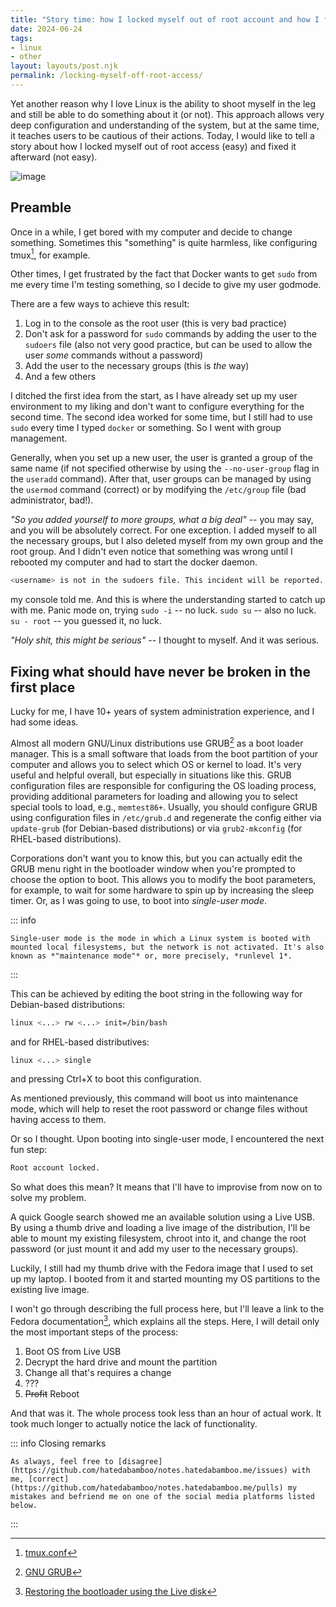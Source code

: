 ```yaml
---
title: "Story time: how I locked myself out of root account and how I fixed it"
date: 2024-06-24
tags:
- linux
- other
layout: layouts/post.njk
permalink: /locking-myself-off-root-access/
---
```

Yet another reason why I love Linux is the ability to shoot myself in the leg and still be able to do something about it (or not). This approach allows very deep configuration and understanding of the system, but at the same time, it teaches users to be cautious of their actions. Today, I would like to tell a story about how I locked myself out of root access (easy) and fixed it afterward (not easy).

<!-- more -->

![image](/assets/story-time-how-i-locked-myself-out-of-root-account-and-how-i-fixed-it.webp)

## Preamble

Once in a while, I get bored with my computer and decide to change something. Sometimes this "something" is quite harmless, like configuring tmux[^1], for example.

Other times, I get frustrated by the fact that Docker wants to get `sudo` from me every time I'm testing something, so I decide to give my user godmode.

There are a few ways to achieve this result:

1. Log in to the console as the root user (this is very bad practice)
2. Don't ask for a password for `sudo` commands by adding the user to the `sudoers` file (also not very good practice, but can be used to allow the user *some* commands without a password)
3. Add the user to the necessary groups (this is *the* way)
4. And a few others

I ditched the first idea from the start, as I have already set up my user environment to my liking and don't want to configure everything for the second time. The second idea worked for some time, but I still had to use `sudo` every time I typed `docker` or something. So I went with group management.

Generally, when you set up a new user, the user is granted a group of the same name (if not specified otherwise by using the `--no-user-group` flag in the `useradd` command). After that, user groups can be managed by using the `usermod` command (correct) or by modifying the `/etc/group` file (bad administrator, bad!).

*"So you added yourself to more groups, what a big deal"* -- you may say, and you will be absolutely correct. For one exception. I added myself to all the necessary groups, but I also deleted myself from my own group and the root group. And I didn't even notice that something was wrong until I rebooted my computer and had to start the docker daemon.

```bash
<username> is not in the sudoers file. This incident will be reported.
```

my console told me. And this is where the understanding started to catch up with me. Panic mode on, trying `sudo -i` -- no luck. `sudo su` -- also no luck. `su - root` -- you guessed it, no luck.

*"Holy shit, this might be serious"* -- I thought to myself. And it was serious.

## Fixing what should have never be broken in the first place

Lucky for me, I have 10+ years of system administration experience, and I had some ideas.

Almost all modern GNU/Linux distributions use GRUB[^2] as a boot loader manager. This is a small software that loads from the boot partition of your computer and allows you to select which OS or kernel to load. It's very useful and helpful overall, but especially in situations like this. GRUB configuration files are responsible for configuring the OS loading process, providing additional parameters for loading and allowing you to select special tools to load, e.g., `memtest86+`. Usually, you should configure GRUB using configuration files in `/etc/grub.d` and regenerate the config either via `update-grub` (for Debian-based distributions) or via `grub2-mkconfig` (for RHEL-based distributions).

Corporations don't want you to know this, but you can actually edit the GRUB menu right in the bootloader window when you're prompted to choose the option to boot. This allows you to modify the boot parameters, for example, to wait for some hardware to spin up by increasing the sleep timer. Or, as I was going to use, to boot into *single-user mode*.

::: info

    Single-user mode is the mode in which a Linux system is booted with mounted local filesystems, but the network is not activated. It's also known as *"maintenance mode"* or, more precisely, *runlevel 1*.

:::

This can be achieved by editing the boot string in the following way for Debian-based distributions:

```bash
linux <...> rw <...> init=/bin/bash
```

and for RHEL-based distributives:

```bash
linux <...> single
```

and pressing Ctrl+X to boot this configuration.

As mentioned previously, this command will boot us into maintenance mode, which will help to reset the root password or change files without having access to them.

Or so I thought. Upon booting into single-user mode, I encountered the next fun step:

```bash
Root account locked.
```

So what does this mean? It means that I'll have to improvise from now on to solve my problem.

A quick Google search showed me an available solution using a Live USB. By using a thumb drive and loading a live image of the distribution, I'll be able to mount my existing filesystem, chroot into it, and change the root password (or just mount it and add my user to the necessary groups).

Luckily, I still had my thumb drive with the Fedora image that I used to set up my laptop. I booted from it and started mounting my OS partitions to the existing live image.

I won't go through describing the full process here, but I'll leave a link to the Fedora documentation[^3], which explains all the steps. Here, I will detail only the most important steps of the process:

1. Boot OS from Live USB
2. Decrypt the hard drive and mount the partition
3. Change all that's requires a change
4. ???
5. ~~Profit~~ Reboot

And that was it. The whole process took less than an hour of actual work. It took much longer to actually notice the lack of functionality.

::: info Closing remarks

    As always, feel free to [disagree](https://github.com/hatedabamboo/notes.hatedabamboo.me/issues) with me, [correct](https://github.com/hatedabamboo/notes.hatedabamboo.me/pulls) my mistakes and befriend me on one of the social media platforms listed below.

:::

[^1]: [tmux.conf](https://github.com/hatedabamboo/dotfiles/blob/master/.tmux.conf)
[^2]: [GNU GRUB](https://www.gnu.org/software/grub/)
[^3]: [Restoring the bootloader using the Live disk](https://docs.fedoraproject.org/en-US/quick-docs/grub2-bootloader/#_restoring_the_bootloader_using_the_live_disk)
